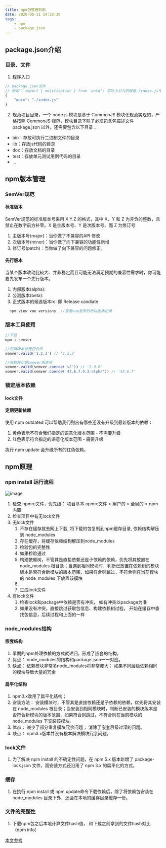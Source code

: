 ```yaml
---
title: npm包管理机制
date: 2020-05-11 14:28:30
tags:
    - npm
    - package.json
---
```


## package.json介绍
### 目录、文件
1. 程序入口
```js
// package.json文件 
// 例如： import { notification } from 'antd'; 实际上引入的就是./index.js中暴露出去的模块
{
    "main": "./index.js"
}
```

2. 规范项目目录，一个 node.js 模块是基于 CommonJS 模块化规范实现的，严格按照 CommonJS 规范，模块目录下除了必须包含包描述文件 package.json 以外，还需要包含以下目录：
 * bin：存放可执行二进制文件的目录
 * lib：存放js代码的目录
 * doc：存放文档的目录
 * test：存放单元测试用例代码的目录
 * ...

## npm版本管理
###  SemVer规范
#### 标准版本
SemVer规范的标准版本号采用 X.Y.Z 的格式，其中 X、Y 和 Z 为非负的整数，且禁止在数字前方补零。X 是主版本号、Y 是次版本号、而 Z 为修订号
1. 主版本号(major)：当你做了不兼容的API 修改
2. 次版本号(minor)：当你做了向下兼容的功能性新增
3. 修订号(patch)：当你做了向下兼容的问题修正。

#### 先行版本
当某个版本改动比较大、并非稳定而且可能无法满足预期的兼容性需求时，你可能要先发布一个先行版本。
1. 内部版本(alpha):
2. 公测版本(beta):
3. 正式版本的候选版本rc: 即 Release candiate
```js
  npm view vue versions  //查看vue发布的所以版本记录
```


### 版本工具使用
```js
//下载
npm i semver

//判断版本号是否合法
semver.valid('1.2.3') // '1.2.3'

//强制转化成semver版本号
semver.valid(semver.coerce('v2')) // '2.0.0'
semver.valid(semver.coerce('42.6.7.9.3-alpha')) // '42.6.7'
```

### 锁定版本依赖
#### lock文件
#### 定期更新依赖
使用 npm outdated 可以帮助我们列出有哪些还没有升级到最新版本的依赖：
1. 黄色表示不符合我们指定的语意化版本范围 - 不需要升级
2. 红色表示符合指定的语意化版本范围 - 需要升级

执行 npm update 会升级所有的红色依赖。

## npm原理

### npm install 运行流程
![image](/blog/img/npm.png)
1. 检查.npmrc文件，优先级： 项目基本.npmrc文件 > 用户的 > 全局的 > npm内置
2. 检查项目中有无lock文件
3. 无lock文件
   1. 不存在缓存就去网上下载, 将下载的包复制到npm缓存目录, 依赖结构解压到 node_modules
   2. 存在缓存，将缓存依赖结构解压到node_modules
   3. 检验包的完整性
   4. 如果检验通过
   5. 构建依赖树，不管其是直接依赖还是子依赖的依赖，优先将其放置在 node_modules 根目录；当遇到相同模块时，判断已放置在依赖树的模块版本是否符合新模块的版本范围，如果符合则跳过，不符合则在当前模块的 node_modules 下放置该模块
   6. 
   6. 生成lock文件
4. 有lock文件
   1. 检查lock和package中依赖是否有冲突， 如有冲突以package为准
   2. 如果没有冲突，直接跳过获取包信息、构建依赖树过程， 开始在缓存中查找包信息，后续过程和上面的一样

### node_modules结构
#### 嵌套结构
1. 早期的npm处理依赖的方式就递归，形成了嵌套的结构。
2. 优点： node_modules的结构和package.json一一对应。
3. 缺点： 依赖模块非常多node_modules将非常庞大； 如果不同层级依赖相同的模块导致大量的冗余


#### 扁平化结构
1. npm3.x改用了扁平化结构；
2. 安装方法： 安装模块时，不管其是直接依赖还是子依赖的依赖，优先将其安装在 node_modules 根目录；当安装到相同模块时，判断已安装的模块版本是否符合新模块的版本范围，如果符合则跳过，不符合则在当前模块的 node_modules 下安装该模块。
3. 优点： 减少了部分重复模块冗余问题； 消除了嵌套层级过深的问题。
4. 缺点： npm3.x版本并没有根本解决模块冗余问题，

### lock文件
1. 为了解决 npm install 的不确定性问题，在 npm 5.x 版本新增了 package-lock.json 文件，而安装方式还沿用了 npm 3.x 的扁平化的方式。

### 缓存
1. 在执行 npm install 或 npm update命令下载依赖后，除了将依赖包安装在node_modules 目录下外，还会在本地的缓存目录缓存一份。

### 文件的完整性
1. 下载npm包之后本地计算文件hash值， 和下载之前拿到的文件hash对比（npm info）


[本文参考](https://mp.weixin.qq.com/s/gtsnxFOYRZ4i-Id_9Gr6Aw)